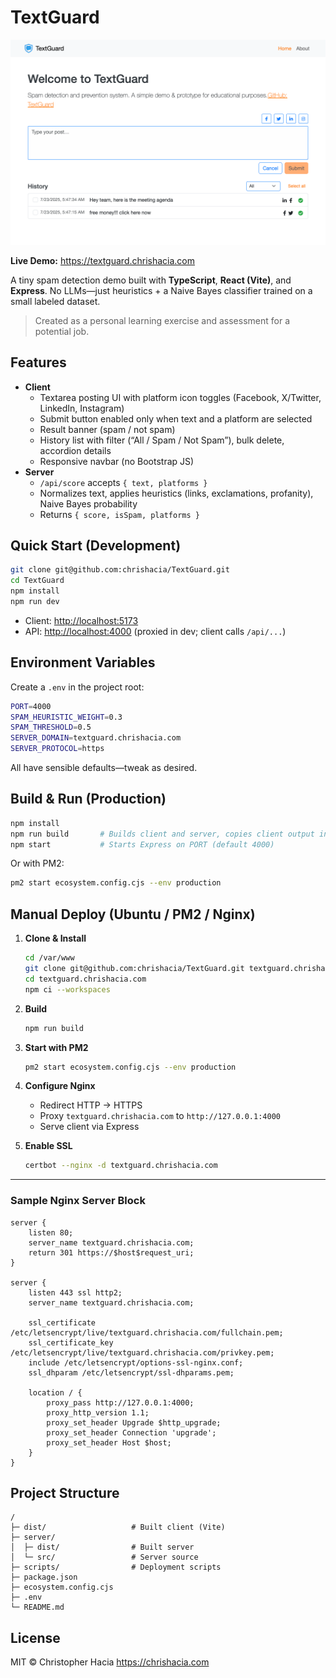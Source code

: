 # TextGuard

![TextGuard Screenshot](TextGuard-screenshot.png)

**Live Demo:** <https://textguard.chrishacia.com>

A tiny spam detection demo built with **TypeScript**, **React (Vite)**, and **Express**.
No LLMs—just heuristics + a Naive Bayes classifier trained on a small labeled dataset.

> Created as a personal learning exercise and assessment for a potential job.

## Features

- **Client**
  - Textarea posting UI with platform icon toggles (Facebook, X/Twitter, LinkedIn, Instagram)
  - Submit button enabled only when text and a platform are selected
  - Result banner (spam / not spam)
  - History list with filter (“All / Spam / Not Spam”), bulk delete, accordion details
  - Responsive navbar (no Bootstrap JS)
- **Server**
  - `/api/score` accepts `{ text, platforms }`
  - Normalizes text, applies heuristics (links, exclamations, profanity), Naive Bayes probability
  - Returns `{ score, isSpam, platforms }`

## Quick Start (Development)

```bash
git clone git@github.com:chrishacia/TextGuard.git
cd TextGuard
npm install
npm run dev
```

- Client: <http://localhost:5173>
- API: <http://localhost:4000> (proxied in dev; client calls `/api/...`)

## Environment Variables

Create a `.env` in the project root:

```bash
PORT=4000
SPAM_HEURISTIC_WEIGHT=0.3
SPAM_THRESHOLD=0.5
SERVER_DOMAIN=textguard.chrishacia.com
SERVER_PROTOCOL=https
```

All have sensible defaults—tweak as desired.

## Build & Run (Production)

```bash
npm install
npm run build       # Builds client and server, copies client output into server/dist/public
npm start           # Starts Express on PORT (default 4000)
```

Or with PM2:

```bash
pm2 start ecosystem.config.cjs --env production
```

## Manual Deploy (Ubuntu / PM2 / Nginx)

1. **Clone & Install**

   ```bash
   cd /var/www
   git clone git@github.com:chrishacia/TextGuard.git textguard.chrishacia.com
   cd textguard.chrishacia.com
   npm ci --workspaces
   ```

2. **Build**

   ```bash
   npm run build
   ```

3. **Start with PM2**

   ```bash
   pm2 start ecosystem.config.cjs --env production
   ```

4. **Configure Nginx**
   - Redirect HTTP → HTTPS
   - Proxy `textguard.chrishacia.com` to `http://127.0.0.1:4000`
   - Serve client via Express

5. **Enable SSL**

   ```bash
   certbot --nginx -d textguard.chrishacia.com
   ```

---

### Sample Nginx Server Block

```nginx
server {
    listen 80;
    server_name textguard.chrishacia.com;
    return 301 https://$host$request_uri;
}

server {
    listen 443 ssl http2;
    server_name textguard.chrishacia.com;

    ssl_certificate /etc/letsencrypt/live/textguard.chrishacia.com/fullchain.pem;
    ssl_certificate_key /etc/letsencrypt/live/textguard.chrishacia.com/privkey.pem;
    include /etc/letsencrypt/options-ssl-nginx.conf;
    ssl_dhparam /etc/letsencrypt/ssl-dhparams.pem;

    location / {
        proxy_pass http://127.0.0.1:4000;
        proxy_http_version 1.1;
        proxy_set_header Upgrade $http_upgrade;
        proxy_set_header Connection 'upgrade';
        proxy_set_header Host $host;
    }
}
```

## Project Structure

```
/
├─ dist/                   # Built client (Vite)
├─ server/
│  ├─ dist/                # Built server
│  └─ src/                 # Server source
├─ scripts/                # Deployment scripts
├─ package.json
├─ ecosystem.config.cjs
├─ .env
└─ README.md
```

## License

MIT © Christopher Hacia <https://chrishacia.com>
